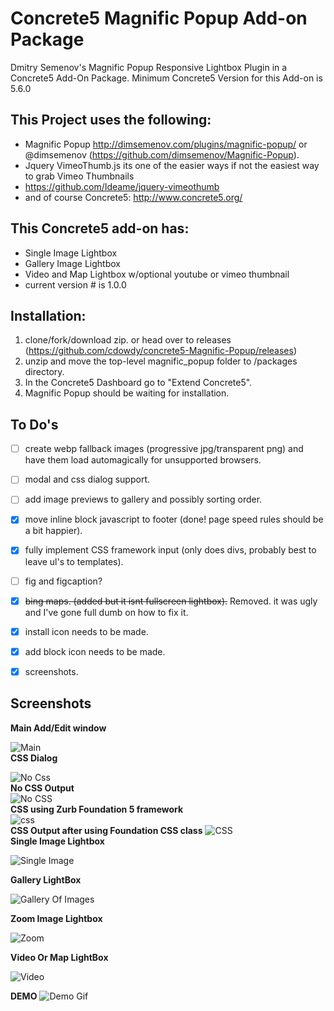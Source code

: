 Concrete5 Magnific Popup Add-on Package
=======================================

Dmitry Semenov's Magnific Popup Responsive Lightbox Plugin in a Concrete5 Add-On Package.
Minimum Concrete5 Version for this Add-on is 5.6.0

This Project uses the following:
-------------------------------------
- Magnific Popup http://dimsemenov.com/plugins/magnific-popup/ or @dimsemenov (https://github.com/dimsemenov/Magnific-Popup).  
- Jquery VimeoThumb.js its one of the easier ways if not the easiest way to grab Vimeo Thumbnails
- https://github.com/Ideame/jquery-vimeothumb  
- and of course Concrete5:  http://www.concrete5.org/

This Concrete5 add-on has:
--------------------------
- Single Image Lightbox
- Gallery Image Lightbox
- Video and Map Lightbox w/optional youtube or vimeo thumbnail
- current version # is 1.0.0

Installation:
-------------

1. clone/fork/download zip. or head over to releases (https://github.com/cdowdy/concrete5-Magnific-Popup/releases)
2. unzip and move the top-level magnific_popup folder to /packages directory.  
3. In the Concrete5 Dashboard go to "Extend Concrete5".  
4. Magnific Popup should be waiting for installation.


To Do's
------
- [ ] create webp fallback images (progressive jpg/transparent png) and have them load automagically for unsupported browsers.
- [ ] modal and css dialog support.
- [ ] add image previews to gallery and possibly sorting order.
- [x] move inline block javascript to footer (done! page speed rules should be a bit happier).
- [x] fully implement CSS framework input (only does divs, probably best to leave ul's to templates).
- [ ] fig and figcaption? 
- [x] ~~bing maps. (added but it isnt fullscreen lightbox).~~ Removed. it was ugly and I've gone full dumb on how to fix it. 
- [x] install icon needs to be made.
- [x] add block icon needs to be made.
- [x] screenshots.


Screenshots
-----------
**Main Add/Edit window**  

![Main](./screenshots/magnific.png)  
**CSS Dialog**  

![No Css](./screenshots/noCssDialog.png "No CSS Dialog")  
**No CSS Output**  
![No CSS](./screenshots/nocss.png)  
**CSS using Zurb Foundation 5 framework**  
![css](./screenshots/cssDialog.png)  
**CSS Output after using Foundation CSS class**
![CSS](./screenshots/with_css.png)  
**Single Image Lightbox**  

![Single Image](./screenshots/single.png)    

**Gallery LightBox**  

![Gallery Of Images](./screenshots/gallery.png)  

**Zoom Image Lightbox**  

![Zoom](./screenshots/zoom.png)  
  
**Video Or Map LightBox**  

![Video](./screenshots/video.png)  
  
**DEMO**
![Demo Gif](./screenshots/magnificdemo.gif)



